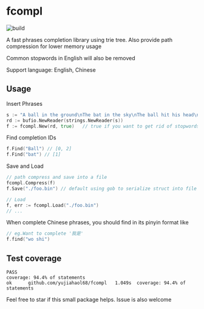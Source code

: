 # fcompl

![build](https://img.shields.io/travis/yujiahaol68/fcompl/master.svg)

A fast phrases completion library using trie tree. Also provide path compression for lower memory usage

Common stopwords in English will also be removed

Support language: English, Chinese

## Usage

Insert Phrases

```go
s := "A ball in the ground\nThe bat in the sky\nThe ball hit his head\n"
rd := bufio.NewReader(strings.NewReader(s))
f := fcompl.New(rd, true)   // true if you want to get rid of stopwords
```

Find completion IDs

```go
f.Find("Ball") // [0, 2]
f.Find("bat") // [1]
```

Save and Load

```go
// path compress and save into a file
fcompl.Compress(f)
f.Save("./foo.bin") // default using gob to serialize struct into file

// Load
f, err := fcompl.Load("./foo.bin")
// ...
```

When complete Chinese phrases, you should find in its pinyin format like

```go
// eg.Want to complete '我是'
f.find("wo shi")
```

## Test coverage

```
PASS
coverage: 94.4% of statements
ok  	github.com/yujiahaol68/fcompl	1.049s	coverage: 94.4% of statements
```

Feel free to star if this small package helps. Issue is also welcome